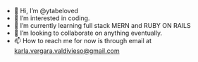 - 👋 Hi, I’m @ytabeloved
- 👀 I’m interested in coding.
- 🌱 I’m currently learning full stack MERN and RUBY ON RAILS
- 💞️ I’m looking to collaborate on anything eventually.
- 📫 How to reach me for now is through email at karla.vergara.valdivieso@gmail.com

<!---
ytabeloved/ytabeloved is a ✨ special ✨ repository because its `README.md` (this file) appears on your GitHub profile.
You can click the Preview link to take a look at your changes.
--->
